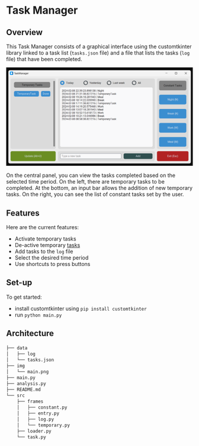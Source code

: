 # Task Manager

## Overview
This Task Manager consists of a graphical interface using the 
customtkinter library linked to a task list (`tasks.json` file) 
and a file that lists the tasks (`log` file) that have been completed.

![alt text](img/main.png?raw=true)

On the central panel, you can view the tasks completed based on the 
selected time period. On the left, there are temporary tasks to be 
completed. At the bottom, an input bar allows the addition of new 
temporary tasks. On the right, you can see the list of constant tasks 
set by the user.

## Features
Here are the current features:
- Activate temporary tasks
- De-active temporary [tasks](src/task.py#L35)
- Add tasks to the `log` file
- Select the desired time period
- Use shortcuts to press buttons

## Set-up
To get started:
- install customtkinter using `pip install customtkinter`
- run `python main.py`

## Architecture
```
├── data
│   ├── log
│   └── tasks.json
├── img
│   └── main.png
├── main.py
├── analysis.py
├── README.md
└── src
    ├── frames
    │   ├── constant.py
    │   ├── entry.py
    │   ├── log.py
    │   └── temporary.py
    ├── loader.py
    └── task.py
```
